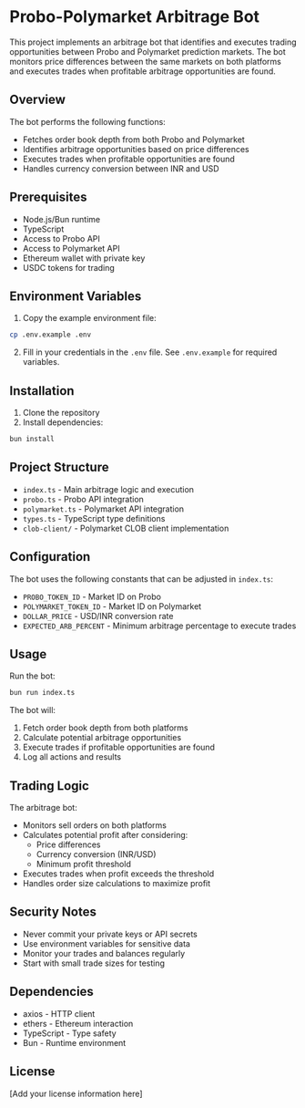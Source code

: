 # Probo-Polymarket Arbitrage Bot

This project implements an arbitrage bot that identifies and executes trading opportunities between Probo and Polymarket prediction markets. The bot monitors price differences between the same markets on both platforms and executes trades when profitable arbitrage opportunities are found.

## Overview

The bot performs the following functions:
- Fetches order book depth from both Probo and Polymarket
- Identifies arbitrage opportunities based on price differences
- Executes trades when profitable opportunities are found
- Handles currency conversion between INR and USD

## Prerequisites

- Node.js/Bun runtime
- TypeScript
- Access to Probo API
- Access to Polymarket API
- Ethereum wallet with private key
- USDC tokens for trading

## Environment Variables

1. Copy the example environment file:
```bash
cp .env.example .env
```

2. Fill in your credentials in the `.env` file. See `.env.example` for required variables.

## Installation

1. Clone the repository
2. Install dependencies:
```bash
bun install
```

## Project Structure

- `index.ts` - Main arbitrage logic and execution
- `probo.ts` - Probo API integration
- `polymarket.ts` - Polymarket API integration
- `types.ts` - TypeScript type definitions
- `clob-client/` - Polymarket CLOB client implementation

## Configuration

The bot uses the following constants that can be adjusted in `index.ts`:
- `PROBO_TOKEN_ID` - Market ID on Probo
- `POLYMARKET_TOKEN_ID` - Market ID on Polymarket
- `DOLLAR_PRICE` - USD/INR conversion rate
- `EXPECTED_ARB_PERCENT` - Minimum arbitrage percentage to execute trades

## Usage

Run the bot:
```bash
bun run index.ts
```

The bot will:
1. Fetch order book depth from both platforms
2. Calculate potential arbitrage opportunities
3. Execute trades if profitable opportunities are found
4. Log all actions and results

## Trading Logic

The arbitrage bot:
- Monitors sell orders on both platforms
- Calculates potential profit after considering:
  - Price differences
  - Currency conversion (INR/USD)
  - Minimum profit threshold
- Executes trades when profit exceeds the threshold
- Handles order size calculations to maximize profit

## Security Notes

- Never commit your private keys or API secrets
- Use environment variables for sensitive data
- Monitor your trades and balances regularly
- Start with small trade sizes for testing

## Dependencies

- axios - HTTP client
- ethers - Ethereum interaction
- TypeScript - Type safety
- Bun - Runtime environment

## License

[Add your license information here]


